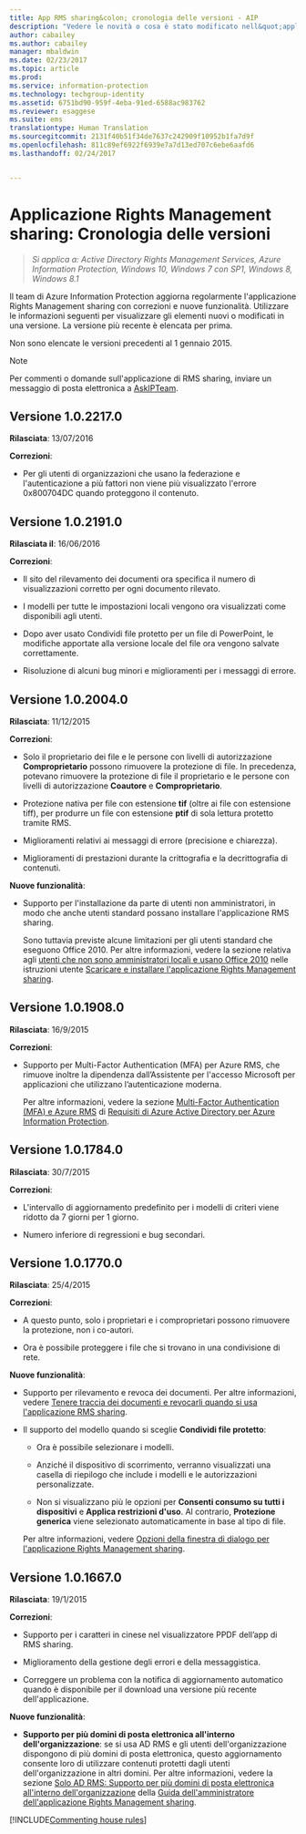 ```yaml
---
title: App RMS sharing&colon; cronologia delle versioni - AIP
description: "Vedere le novità o cosa è stato modificato nell&quot;applicazione Rights Management sharing per Windows."
author: cabailey
ms.author: cabailey
manager: mbaldwin
ms.date: 02/23/2017
ms.topic: article
ms.prod: 
ms.service: information-protection
ms.technology: techgroup-identity
ms.assetid: 6751bd90-959f-4eba-91ed-6588ac983762
ms.reviewer: esaggese
ms.suite: ems
translationtype: Human Translation
ms.sourcegitcommit: 2131f40b51f34de7637c242909f10952b1fa7d9f
ms.openlocfilehash: 811c89ef6922f6939e7a7d13ed707c6ebe6aafd6
ms.lasthandoff: 02/24/2017


---
```


# <a name="rights-management-sharing-application-version-release-history"></a>Applicazione Rights Management sharing: Cronologia delle versioni

>*Si applica a: Active Directory Rights Management Services, Azure Information Protection, Windows 10, Windows 7 con SP1, Windows 8, Windows 8.1*

Il team di Azure Information Protection aggiorna regolarmente l'applicazione Rights Management sharing con correzioni e nuove funzionalità. Utilizzare le informazioni seguenti per visualizzare gli elementi nuovi o modificati in una versione. La versione più recente è elencata per prima.

Non sono elencate le versioni precedenti al 1 gennaio 2015.

> [!NOTE]
> Per commenti o domande sull'applicazione di RMS sharing, inviare un messaggio di posta elettronica a [AskIPTeam](mailto:AskIPTeam@microsoft.com?subject=RMS%20sharing%20app:%20Feedback%20or%20question).

## <a name="version-1022170"></a>Versione 1.0.2217.0

**Rilasciata**: 13/07/2016

**Correzioni**:

- Per gli utenti di organizzazioni che usano la federazione e l'autenticazione a più fattori non viene più visualizzato l'errore 0x800704DC quando proteggono il contenuto.



## <a name="version-1021910"></a>Versione 1.0.2191.0
**Rilasciata il**: 16/06/2016

**Correzioni**:

- Il sito del rilevamento dei documenti ora specifica il numero di visualizzazioni corretto per ogni documento rilevato.

- I modelli per tutte le impostazioni locali vengono ora visualizzati come disponibili agli utenti.

- Dopo aver usato Condividi file protetto per un file di PowerPoint, le modifiche apportate alla versione locale del file ora vengono salvate correttamente.

- Risoluzione di alcuni bug minori e miglioramenti per i messaggi di errore.


## <a name="version-1020040"></a>Versione 1.0.2004.0
**Rilasciata**: 11/12/2015

**Correzioni**:

-   Solo il proprietario dei file e le persone con livelli di autorizzazione **Comproprietario** possono rimuovere la protezione di file. In precedenza, potevano rimuovere la protezione di file il proprietario e le persone con livelli di autorizzazione **Coautore** e **Comproprietario**.

-   Protezione nativa per file con estensione **tif** (oltre ai file con estensione tiff), per produrre un file con estensione **ptif** di sola lettura protetto tramite RMS.

-   Miglioramenti relativi ai messaggi di errore (precisione e chiarezza).

-   Miglioramenti di prestazioni durante la crittografia e la decrittografia di contenuti.

**Nuove funzionalità**:

-   Supporto per l'installazione da parte di utenti non amministratori, in modo che anche utenti standard possano installare l'applicazione RMS sharing.

    Sono tuttavia previste alcune limitazioni per gli utenti standard che eseguono Office 2010. Per altre informazioni, vedere la sezione relativa agli [utenti che non sono amministratori locali e usano Office 2010](install-sharing-app.md#if-you-are-not-a-local-administrator-and-use-office-2010) nelle istruzioni utente [Scaricare e installare l'applicazione Rights Management sharing](install-sharing-app.md).

## <a name="version-1019080"></a>Versione 1.0.1908.0
**Rilasciata**: 16/9/2015

**Correzioni**:

-   Supporto per Multi-Factor Authentication (MFA) per Azure RMS, che rimuove inoltre la dipendenza dall’Assistente per l'accesso Microsoft per applicazioni che utilizzano l’autenticazione moderna.

    Per altre informazioni, vedere la sezione [Multi-Factor Authentication (MFA) e Azure RMS](../get-started/requirements-azure-ad.md#multi-factor-authentication-mfa-and-azure-information-protection) di [Requisiti di Azure Active Directory per Azure Information Protection](../get-started/requirements-azure-ad.md).

## <a name="version-1017840"></a>Versione 1.0.1784.0
**Rilasciata**: 30/7/2015

**Correzioni**:

-   L'intervallo di aggiornamento predefinito per i modelli di criteri viene ridotto da 7 giorni per 1 giorno.

-   Numero inferiore di regressioni e bug secondari.

## <a name="version-1017700"></a>Versione 1.0.1770.0
**Rilasciata**: 25/4/2015

**Correzioni**:

-   A questo punto, solo i proprietari e i comproprietari possono rimuovere la protezione, non i co-autori.

-   Ora è possibile proteggere i file che si trovano in una condivisione di rete.

**Nuove funzionalità**:

-   Supporto per rilevamento e revoca dei documenti. Per altre informazioni, vedere [Tenere traccia dei documenti e revocarli quando si usa l'applicazione RMS sharing](sharing-app-track-revoke.md).

-   Il supporto del modello quando si sceglie **Condividi file protetto**:

    -   Ora è possibile selezionare i modelli.

    -   Anziché il dispositivo di scorrimento, verranno visualizzati una casella di riepilogo che include i modelli e le autorizzazioni personalizzate.

    -   Non si visualizzano più le opzioni per **Consenti consumo su tutti i dispositivi** e **Applica restrizioni d'uso**. Al contrario, **Protezione generica** viene selezionato automaticamente in base al tipo di file.

    Per altre informazioni, vedere [Opzioni della finestra di dialogo per l'applicazione Rights Management sharing](sharing-app-dialog-box.md).

## <a name="version-1016670"></a>Versione 1.0.1667.0
**Rilasciata**: 19/1/2015

**Correzioni**:

-   Supporto per i caratteri in cinese nel visualizzatore PPDF dell’app di RMS sharing.

-   Miglioramento della gestione degli errori e della messaggistica.

-   Correggere un problema con la notifica di aggiornamento automatico quando è disponibile per il download una versione più recente dell'applicazione.

**Nuove funzionalità**:

-   **Supporto per più domini di posta elettronica all'interno dell'organizzazione**: se si usa AD RMS e gli utenti dell'organizzazione dispongono di più domini di posta elettronica, questo aggiornamento consente loro di utilizzare contenuti protetti dagli utenti dell'organizzazione in altri domini. Per altre informazioni, vedere la sezione [Solo AD RMS: Supporto per più domini di posta elettronica all'interno dell'organizzazione](sharing-app-admin-guide.md#ad-rms-only-support-for-multiple-email-domains-within-your-organization) della [Guida dell'amministratore dell'applicazione Rights Management sharing](sharing-app-admin-guide.md).

[!INCLUDE[Commenting house rules](../includes/houserules.md)]

